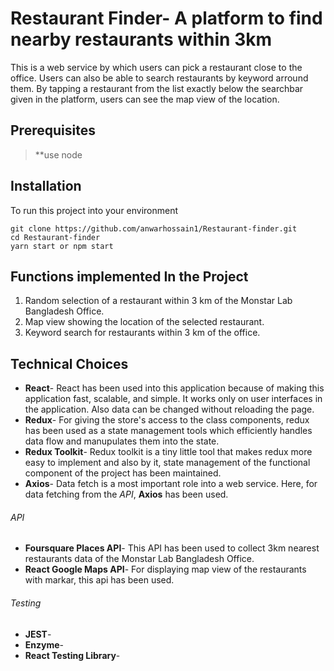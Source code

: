 # Restaurant Finder- A platform to find nearby restaurants within 3km

This is a web service by which users can pick a restaurant close to the office. Users can also be able to search restaurants by keyword arround them. By tapping a restaurant from the list exactly below the searchbar given in the platform, users can see the map view of the location.

## Prerequisites

> \*\*use node

## Installation

To run this project into your environment

```
git clone https://github.com/anwarhossain1/Restaurant-finder.git
cd Restaurant-finder
yarn start or npm start
```

## Functions implemented In the Project

1. Random selection of a restaurant within 3 km of the Monstar Lab Bangladesh Office.
2. Map view showing the location of the selected restaurant.
3. Keyword search for restaurants within 3 km of the office.

## Technical Choices

- **React**- React has been used into this application because of making this application fast, scalable, and simple. It works only on user interfaces in the application. Also data can be changed without reloading the page.
- **Redux**- For giving the store's access to the class components, redux has been used as a state management tools which efficiently handles data flow and manupulates them into the state.
- **Redux Toolkit**- Redux toolkit is a tiny little tool that makes redux more easy to implement and also by it, state management of the functional component of the project has been maintained.
- **Axios**- Data fetch is a most important role into a web service. Here, for data fetching from the _API_, **Axios** has been used.

###### API

- **Foursquare Places API**- This API has been used to collect 3km nearest restaurants data of the Monstar Lab Bangladesh Office.
- **React Google Maps API**- For displaying map view of the restaurants with markar, this api has been used.

###### Testing

- **JEST**-
- **Enzyme**-
- **React Testing Library**-
